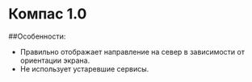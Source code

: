 # Компас 1.0

##Особенности:
* Правильно отображает направление на север в зависимости от ориентации экрана.
* Не использует устаревшие сервисы.
